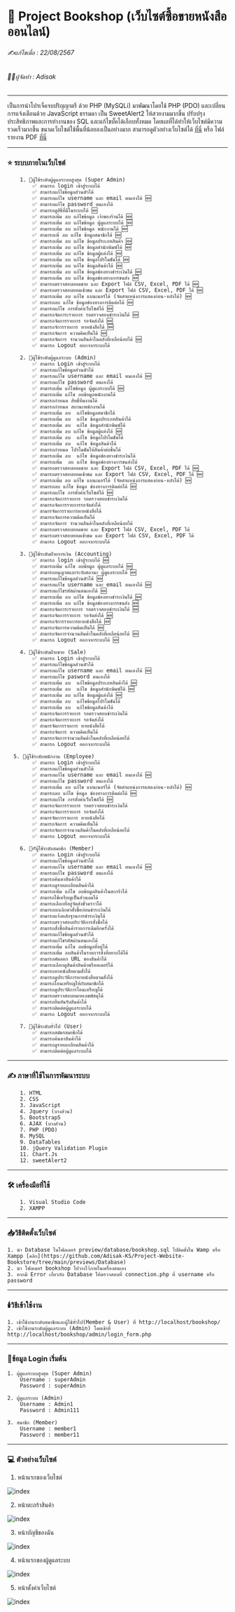 # 📖 Project Bookshop (เว็บไซต์ซื้อขายหนังสือออนไลน์)

###### ✍️แก้ไขเมื่อ : 22/08/2567

###### 👨‍💻ผู้จัดทำ : Adisak

---

เป็นการนำโปรเจ็คจบปริญญาตรี ด้วย PHP (MySQLi) มาพัฒนาโดยใช้ PHP (PDO) และเปลี่ยนการแจ้งเตือนด้วย JavaScript ธรรมดา เป็น SweetAlert2 ให้สวยงามมากขึ้น ปรับปรุงประสิทธิภาพและการทำงานของ SQL และแก้ไขบั๊คได้เกือบทั้งหมด โดยผลที่ได้ทำให้เว็บไซต์มีความรวดเร็วมากขึ้น ขนาดเว็บไซต์ใช้พื้นที่น้อยลงเป็นอย่างมาก สามารถดูตัวอย่างเว็บไซต์ได้ [ที่นี่](https://github.com/Adisak-KS/Project-Website-Bookstore/tree/main/previews/admin) หรือ ไฟล์รายงาน PDF [ที่นี่](https://github.com/Adisak-KS/Project-Website-Bookstore/blob/main/previews/Documentation/%E0%B8%81%E0%B8%B2%E0%B8%A3%E0%B8%9E%E0%B8%B1%E0%B8%92%E0%B8%99%E0%B8%B2%E0%B9%80%E0%B8%A7%E0%B9%87%E0%B8%9A%E0%B9%84%E0%B8%8B%E0%B8%95%E0%B9%8C%E0%B8%82%E0%B8%B2%E0%B8%A2%E0%B8%AB%E0%B8%99%E0%B8%B1%E0%B8%87%E0%B8%AA%E0%B8%B7%E0%B8%AD%E0%B8%AD%E0%B8%AD%E0%B8%99%E0%B9%84%E0%B8%A5%E0%B8%99%E0%B9%8C.pdf)

---

### ⭐ ระบบภายในเว็บไซต์
        1. 👮ผู้ใช้ระดับผู้ดูแลระบบสูงสุด (Super Admin)
            ✅ สามารถ login เข้าสู่ระบบได้
	        ✅ สามารถแก้ไขข้อมูลส่วนตัวได้
            ✅ สามารถแก้ไข username และ email ตนเองได้ 🆕
            ✅ สามารถแก้ไข password ตนเองได้
            ✅ สามารถดูสิธิ์ที่มีในระบบได้ 🆕
            ✅ สามารถเพิ่ม ลบ แก้ไขข้อมูล เจ้าของร้านได้ 🆕
            ✅ สามารถเพิ่ม ลบ แก้ไขข้อมูล ผู้ดูแลระบบได้ 🆕
            ✅ สามารถเพิ่ม ลบ แก้ไขข้อมูล พนักงานได้ 🆕                
            ✅ สามารถเพิ่ ลบ แก้ไข ข้อมูลสมาชิกได้ 🆕
            ✅ สามารถเพิ่ม ลบ แก้ไข ข้อมูลประเภทสินค้า 🆕
            ✅ สามารถเพิ่ม ลบ แก้ไข ข้อมูลสำนักพิมพ์ได้ 🆕
            ✅ สามารถเพิ่ม ลบ แก้ไข ข้อมูลผู้แต่งได้ 🆕
            ✅ สามารถเพิ่ม ลบ แก้ไข ข้อมูลโปรโมชันได้ 🆕
            ✅ สามารถเพิ่ม ลบ แก้ไข ข้อมูลสินค้าได้ 🆕
            ✅ สามารถเพิ่ม ลบ แก้ไข ข้อมูลช่องทางชำระเงินได้ 🆕
            ✅ สามารถเพิ่ม ลบ แก้ไข ข้อมูลช่องทางการขนส่ง 🆕                
            ✅ สามารถตรวจสอบยอดขาย และ Export ไฟล์ CSV, Excel, PDF ได้ 🆕
            ✅ สามารถตรวจสอบยอดเข้าชม และ Export ไฟล์ CSV, Excel, PDF ได้ 🆕
            ✅ สามารถเพิ่ม ลบ แก้ไข แบนเนอร์ได้ (จัดตำแหน่งการแสดงก่อน-หลังได้) 🆕
            ✅ สามารถลบ แก้ไข ข้อมูลช่องทางการติดต่อได้ 🆕
            ✅ สามารถแก้ไข การตั้งค่าเว็บไซต์ได้ 🆕
            ✅ สามารถจัดการะรายการ รอตรวจสอบชำระเงินได้ 🆕
            ✅ สามารถจัดการรายการ รอจัดส่งได้ 🆕             
            ✅ สามารถจัการรายการ หาหนังสือได้ 🆕
            ✅ สามารถจัดการ ความคิดเห็นได้ 🆕                
            ✅ สามารถจัดการ จำนวนสินค้าในคลังที่เหลือน้อยได้ 🆕
            ✅ สามารถ Logout ออกจากระบบได้

        2. 👮ผู้ใช้ระดับผู้ดูแลระบบ (Admin)
            ✅ สามารถ Login เข้าสู่ระบบได้
            ✅ สามารถแก้ไขข้อมูลส่วนตัวได้
            ✅ สามารถแก้ไข username และ email ตนเองได้ 🆕
            ✅ สามารถแก้ไข password ตนเองได้
            ✅ สามารถเพิ่ม แก้ไขข้อมูล ผู้ดูแลระบบได้ 🆕
            ✅ สามารถเพิ่ม แก้ไข ลบข้อมูลพนักงานได้
            ✅ สามารถกำหนด สิทธิ์ทีมงานได้
            ✅ สามารถกำหนด สถานะพนักงานได้
            ✅ สามารถเพิ่ม ลบ  แก้ไขข้อมูลสมาชิกได้
            ✅ สามารถเพิ่ม ลบ  แก้ไข ข้อมูลประเภทสินค้าได้
            ✅ สามารถเพิ่ม ลบ  แก้ไข ข้อมูลสำนักพิมพ์ได้
            ✅ สามารถเพิ่ม ลบ แก้ไข ข้อมูลผู้แต่งได้ 🆕
            ✅ สามารถเพิ่ม ลบ  แก้ไข ข้อมูลโปรโมชันได้
            ✅ สามารถเพิ่ม ลบ  แก้ไข ข้อมูลสินค้าได้
            ✅ สามารถกำหนด โปรโมชันให้สินค้าต่อชิ้นได้
            ✅ สามารถเพิ่ม ลบ  แก้ไข ข้อมูลช่องทางชำระเงินได้
            ✅ สามารถเพิ่ม  ลบ แก้ไข ข้อมูลช่องทางการขนส่งได้
            ✅ สามารถตรวจสอบยอดขาย และ Export ไฟล์ CSV, Excel, PDF ได้ 🆕
            ✅ สามารถตรวจสอบยอดเข้าชม และ Export ไฟล์ CSV, Excel, PDF ได้ 🆕
            ✅ สามารถเพิ่ม ลบ แก้ไข แบนเนอร์ได้ (จัดตำแหน่งการแสดงก่อน-หลังได้) 🆕
            ✅ สามารถลบ แก้ไข ข้อมูล ช่องทางการติดต่อได้ 🆕
            ✅ สามารถแก้ไข การตั้งค่าเว็บไซต์ได้ 🆕
            ✅ สามารถจัดการรายการ รอตรวจสอบชำระเงินได้
            ✅ สามารถจัดการรายการรอจัดส่งได้
            ✅ สามารจัดการรายการหาหนังสือได้
            ✅ สามารถจัดการความคิดเห็นได้
            ✅ สามารถจัดการ จำนวนสินค้าในคลังที่เหลือน้อยได้
            ✅ สามารถตรวจสอบยอดขาย และ Export ไฟล์ CSV, Excel, PDF ได้
	        ✅ สามารถตรวจสอบยอดเข้าชม และ Export ไฟล์ CSV, Excel, PDF ได้
            ✅ สามารถ Logout ออกจากระบบได้
            
        3. 👮ผู้ใช้ระดับฝ่ายการเงิน (Accounting)
	        ✅ สามารถ login เข้าสู่ระบบได้ 🆕
            ✅ สามารถเพิ่ม แก้ไข ลบข้อมูล ผู้ดูแลระบบได้ 🆕
            ✅ สามารถอนุญาตและระงับสถานะ ผู้ดูแลระบบได้ 🆕
            ✅ สามารถแก้ไขข้อมูลส่วนตัวได้ 🆕
	        ✅ สามารถแก้ไข username และ email ตนเองได้ 🆕
            ✅ สามารถแก้ไขรหัสผ่านตนเองได้ 🆕
            ✅ สามารถเพิ่ม ลบ แก้ไข ข้อมูลช่องทางชำระเงินได้ 🆕
            ✅ สามารถเพิ่ม ลบ แก้ไข ข้อมูลช่องทางการขนส่ง 🆕
            ✅ สามารถจัดการะรายการ รอตรวจสอบชำระเงินได้ 🆕
            ✅ สามารถจัดการรายการ รอจัดส่งได้ 🆕
            ✅ สามารถจัการรายการหาหนังสือได้ 🆕
            ✅ สามารถจัดการความคิดเห็นได้ 🆕
            ✅ สามารถจัดการจำนวนสินค้าในคลังที่เหลือน้อยได้ 🆕
            ✅ สามารถ Logout ออกจากระบบได้ 🆕

        4. 👮ผู้ใช้ระดับฝ่ายขาย (Sale)
            ✅ สามารถ Login เข้าสู่ระบบได้
            ✅ สามารถแก้ไขข้อมูลส่วนตัวได้
            ✅ สามารถแก้ไข username และ email ตนเองได้ 🆕
            ✅ สามารถแก้ไข pasword ตนเองได้
            ✅ สามารถเพิ่ม ลบ  แก้ไขข้อมูลประเภทสินค้าได้ 🆕 
            ✅ สามารถเพิ่ม ลบ  แก้ไข ข้อมูลสำนักพิมพ์ได้ 🆕
            ✅ สามารถเพิ่ม ลบ แก้ไข ข้อมูลผู้แต่งได้ 🆕
            ✅ สามารถเพิ่ม ลบ  แก้ไขข้อมูลโปรโมชันได้
            ✅ สามารถเพิ่ม ลบ  แก้ไขข้อมูลสินค้าได้
            ✅ สามารถจัดการรายการ รอตรวจสอบชำระเงินได้
            ✅ สามารถจัดการรายการ รอจัดส่งได้
            ✅ สามารจัดการรายการ หาหนังสือได้
            ✅ สามารถจัดการ ความคิดเห็นได้
            ✅ สามารถจัดการจำนวนสินค้าในคลังที่เหลือน้อยได้
            ✅ สามารถ Logout ออกจากระบบได้

      5. 👮ผู้ใช้ระดับพนักงาน (Employee)
      	    ✅ สามารถ Login เข้าสู่ระบบได้
            ✅ สามารถแก้ไขข้อมูลส่วนตัวได้
            ✅ สามารถแก้ไข username และ email ตนเองได้ 🆕
            ✅ สามารถแก้ไข password ตนเองได้
	        ✅ สามารถเพิ่ม ลบ แก้ไข แบนเนอร์ได้ (จัดตำแหน่งการแสดงก่อน-หลังได้) 🆕
            ✅ สามารถลบ แก้ไข ข้อมูล ช่องทางการติดต่อได้ 🆕
            ✅ สามารถแก้ไข การตั้งค่าเว็บไซต์ได้ 🆕
            ✅ สามารถจัดการรายการ รอตรวจสอบชำระเงินได้
            ✅ สามารถจัดการรายการ รอจัดส่งได้
            ✅ สามารจัดการรายการ หาหนังสือได้
            ✅ สามารถจัดการ ความคิดเห็นได้
            ✅ สามารถจัดการจำนวนสินค้าในคลังที่เหลือน้อยได้
            ✅ สามารถ Logout ออกจากระบบได้

        6. 🙎‍♂️ผู้ใช้ระดับสมาชิก (Member)
            ✅ สามารถ Login เข้าสู่ระบบได้
	        ✅ สามารถแก้ไขข้อมูลส่วนตัวได้
            ✅ สามารถแก้ไข username และ email ตนเองได้ 🆕
            ✅ สามารถแก้ไข password ตนเองได้
            ✅ สามารถค้นหาสินค้าได้
            ✅ สามารถดูรายละเอียดสินค้าได้
            ✅ สามารถเพิ่ม แก้ไข ลบข้อมูลสินค้าในตะกร้าได้
            ✅ สามารถใช้เหรียญเป็นส่วนลดได้
            ✅ สามารถเลือกที่อยู่จัดส่งชั่วคราวได้
            ✅ สามารถยกเลิกคำสั่งซื้อก่อนชำระเงินได้
            ✅ สามารถแจ้งหลักฐานการชำระเงินได้
            ✅ สามารถตรวจสอบประวัติการสั่งซื้อได้
            ✅ สามารถสั่งซื้อสินค้ารายการเดิมอีกครั้งได้
            ✅ สามารถแก้ไขข้อมูลส่วนตัวได้
            ✅ สามารถแก้ไขรหัสผ่านตนเองได้
            ✅ สามารถเพิ่ม แก้ไข ลบข้อมูลที่อยู่ได้
            ✅ สามารถเพิ่ม ลบสินค้าในรายการสิ่งที่อยากได้ได้
            ✅ สามารถคัดลอก URL ของสินค้าได้
            ✅ สามารถเลือกดูสินค้าสินค้าพรีออเดอร์ได้
            ✅ สามารถหาหนังสือตามสั่งได้
            ✅ สามารถดูประวัติการหาหนังสือตามสั่งได้
            ✅ สามารถโอนเหรียญให้กับสมาชิกได้
            ✅ สามารถดูประวัติการโอนเหรียญได้
            ✅ สามารถตรวจสอบหมายเลขพัสดุได้
            ✅ สามารถยืนยันรับสินค้าได้
            ✅ สามารถติดต่อผู้ดูแลระบบได้
            ✅ สามารถ Logout ออกจากระบบได้

        7. 👥ผู้ใช้ระดับทั่วไป (User)
            ✅ สามารถสมัครสมาชิกได้
            ✅ สามารถค้นหาสินค้าได้
            ✅ สามารถดูรายละเอียดสินค้าได้
            ✅ สามารถติดต่อผู้ดูแลระบบได้

---

### ✍️ ภาษาที่ใช้ในการพัฒนาระบบ

        1. HTML
        2. CSS
        3. JavaScript
	    4. Jquery (บางส่วน)
        5. Bootstrap5
	    6. AJAX (บางส่วน)
        7. PHP (PDO)
        8. MySQL
        9. DataTables
        10. jQuery Validation Plugin
        11. Chart.Js
        12. sweetAlert2

---

### 🛠️ เครื่องมือที่ใช้

        1. Visual Studio Code
        2. XAMPP

---

### 📥วิธีติดตั้งเว็บไซต์

    1. นำ Database ในโฟลเดอร์ preview/database/bookshop.sql ไปติดตั้งใน Wamp หรือ Xampp [คลิก](https://github.com/Adisak-KS/Project-Website-Bookstore/tree/main/previews/Database)
    2. นำ โฟลเดอร์ bookshop ไปวางไว้ภายในเครื่องตนเอง
    3. หากมี Error เกี่ยวกับ Database ให้ตรวจสอบที่ connection.php ที่ username หรือ password

---

### 🕯️วิธีเข้าใช้งาน

    1. เข้าใช้งานระดับสมาชิกและผู้ใช้ทั่วไป(Member & User) ที่ http://localhost/bookshop/
    2. เข้าใช้งานระดับผู้ดูแลระบบ (Admin) โดยเข้าที่ http://localhost/bookshop/admin/login_form.php

---

### 📑ข้อมูล Login เริ่มต้น

    1. ผู้ดูแลระบบสูงสุด (Super Admin)
        Username : superAdmin
        Password : superAdmin

    2. ผู้ดูแลระบบ (Admin)
        Username : Admin1
        Password : Admin111
        
    3. สมาชิก (Member)
        Username : member1
        Password : member11

---

### 💻 ตัวอย่างเว็บไซต์

1. หน้าแรกของเว็บไซต์

![index](https://github.com/Adisak-KS/Project-Website-Bookstore/blob/main/previews/member/01_index.png)

2. หน้าตะกร้าสินค้า

![index](https://github.com/Adisak-KS/Project-Website-Bookstore/blob/main/previews/member/07_cart.png)

3. หน้าบัญชีของฉัน

![index](https://github.com/Adisak-KS/Project-Website-Bookstore/blob/main/previews/member/12_account_show.png)

4. หน้าแรกของผู้ดูแลระบบ

![index](https://github.com/Adisak-KS/Project-Website-Bookstore/blob/main/previews/admin/02_index.png)

5. หน้าตั้งค่าเว็บไซต์

![index]()
